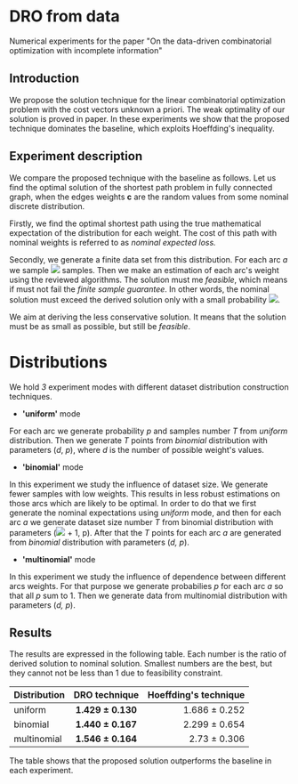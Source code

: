 # DRO from data
Numerical experiments for the paper "On the data-driven combinatorial optimization with incomplete information"

## Introduction
We propose the solution technique for the linear combinatorial optimization problem with the cost vectors unknown a priori. The weak optimality of our solution is proved in paper. In these experiments we show that the proposed technique dominates the baseline, which exploits Hoeffding's inequality.

## Experiment description

We compare the proposed technique with the baseline as follows. Let us find the optimal solution of the shortest path problem in fully connected graph, when the edges weights **c** are the random values from some nominal discrete distribution.  

Firstly, we find the optimal shortest path using the true mathematical expectation of the distribution for each weight. The cost of this path with nominal weights is referred to as _nominal expected loss._ 

Secondly, we generate a finite data set from this distribution. For each arc _a_ we sample  <img src="https://render.githubusercontent.com/render/math?math=T_a \in (T_{min}, T_{max})"> samples. Then we make an estimation of each arc's weight using the reviewed algorithms. The solution must me _feasible_, which means if must not fail the _finite sample guarantee_. In other words, the nominal solution must exceed the derived solution only with a small probability <img src="https://render.githubusercontent.com/render/math?math=\alpha = 0.05">.

We aim at deriving the less conservative solution. It means that the solution must be as small as possible, but still be _feasible_.

# Distributions

We hold *3* experiment modes with different dataset distribution construction techniques.

* **'uniform'** mode

For each arc we generate probability _p_ and samples number _T_ from *uniform* distribution. Then we generate _T_ points from *binomial* distribution with parameters (_d_, _p_), where _d_ is the number of possible weight's values. 
* **'binomial'** mode

In this experiment we study the influence of dataset size. We generate fewer samples with low weights. This results in less robust estimations on those arcs which are likely to be optimal. In order to do that we first generate the nominal expectations using _uniform_ mode, and then for each arc _a_ we generate dataset size number _T_ from binomial distribution with parameters (<img src="https://render.githubusercontent.com/render/math?math=T_{max} - T_{min}"> + 1, p). After that the _T_ points for each arc _a_ are generated from _binomial_ distribution with parameters (_d, p_).

* **'multinomial'** mode

In this experiment we study the influence of dependence between different arcs weights. For that purpose we generate probabilies _p_ for each arc _a_ so that all _p_ sum to 1. Then we generate data from multinomial distribution with parameters (_d, p_).

## Results

The results are expressed in the following table. Each number is the ratio of derived solution to nominal solution. Smallest numbers are the best, but they cannot not be less than 1 due to feasibility constraint.

| Distribution        | DRO technique          |  Hoeffding's technique |
| ------------- |:-------------:| -----:|
|   uniform   | **1.429 ± 0.130** | 1.686 ± 0.252 |
| binomial      | **1.440 ± 0.167** | 2.299 ± 0.654 |
| multinomial | **1.546 ± 0.164** | 2.73 ± 0.306 |

The table shows that the proposed solution outperforms the baseline in each experiment.
